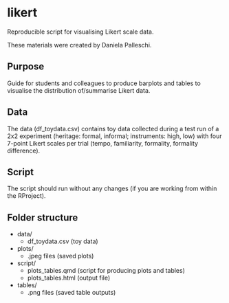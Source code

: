 # likert

Reproducible script for visualising Likert scale data.

These materials were created by Daniela Palleschi.

## Purpose

Guide for students and colleagues to produce barplots and tables to visualise the distribution of/summarise Likert data.

## Data

The data (df_toydata.csv) contains toy data collected during a test run of a 2x2 experiment (heritage: formal, informal; instruments: high, low) with four 7-point Likert scales per trial (tempo, familiarity, formality, formality difference).

## Script

The script should run without any changes (if you are working from within the RProject).

## Folder structure

- data/
  - df_toydata.csv (toy data)
- plots/
  - .jpeg files (saved plots)
- script/
  - plots_tables.qmd (script for producing plots and tables)
  - plots_tables.html (output file)
- tables/
  - .png files (saved table outputs)


